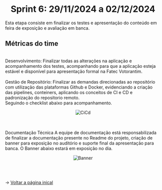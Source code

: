 <span id="topo">

<h1 align="center">Sprint 6: 29/11/2024 a 02/12/2024</h1>

Esta etapa consiste em finalizar os testes e apresentação do conteúdo em feira de exposição e avaliação em banca.
        

<span id="metricas">
    
## Métricas do time
<br>
Desenvolvimento: Finalizar todas as alterações na aplicação e acompanhamento dos testes, acompanhando para que a aplicação esteja estável e disponível para apresentação formal na Fatec Votorantim.
<br>
<br>
Gestão de Repositório: Finalizar as demandas direcionadas ao repositório com utilização das plataformas Github e Docker, evidenciando a criação das pipelines, conteiners, aplicando os conceitos de CI e CD e padronização do repositorio remoto.
<br>
Seguindo o checklist abaixo para acompanhamento.
<div align="center">
    
![CiCd](https://github.com/marcusvsbarros/readMeTest/blob/main/cicd.jpg)
</div>


<br>
<br>
Documentação Técnica
A equipe de documentação está responsabilizada de finalizar a documentação presente no Readme do projeto, criação de banner para exposição no auditório e suporte final da apresentação para banca.
O Banner abaixo estará em exposição no dia.
<br>
<div align="center">
    
![Banner](https://github.com/marcusvsbarros/readMeTest/blob/main/banner.jpeg)
</div>

<br>
<br>

→ [Voltar a página inical](https://github.com/EcoVoucher/Api.Backend/blob/main/README.md)



    
